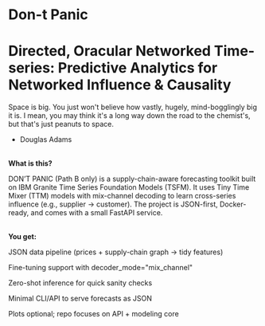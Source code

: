 # Don-t Panic 
# Directed, Oracular Networked Time-series: Predictive Analytics for Networked Influence &amp; Causality

Space is big. You just won't believe how vastly, hugely, mind-bogglingly big it is. I mean, you may think it's a long way down the road to the chemist's, but that's just peanuts to space. 
- Douglas Adams

<br>
<b>What is this?</b>

DON’T PANIC (Path B only) is a supply-chain-aware forecasting toolkit built on IBM Granite Time Series Foundation Models (TSFM). It uses Tiny Time Mixer (TTM) models with mix-channel decoding to learn cross-series influence (e.g., supplier → customer). The project is JSON-first, Docker-ready, and comes with a small FastAPI service.

<br>
<b>You get:</b>

JSON data pipeline (prices + supply-chain graph → tidy features)

Fine-tuning support with decoder_mode="mix_channel"

Zero-shot inference for quick sanity checks

Minimal CLI/API to serve forecasts as JSON

Plots optional; repo focuses on API + modeling core
